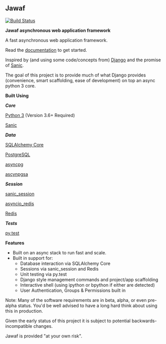 
## Jawaf ##

[![Build Status](https://travis-ci.org/danpozmanter/jawaf.svg?branch=master)](https://travis-ci.org/danpozmanter/jawaf)

**Jawaf asynchronous web application framework**

A fast asynchronous web application framework.

Read the [documentation](http://jawaf.readthedocs.io) to get started.

Inspired by (and using some code/concepts from) [Django](https://www.djangoproject.com/) and the promise of [Sanic](https://github.com/channelcat/sanic).

The goal of this project is to provide much of what Django provides (convenience, smart scaffolding, ease of development) on top an async python 3 core.

**Built Using**

***Core***

[Python 3](https://www.python.org/) (Version 3.6+ Required)

[Sanic](https://github.com/channelcat/sanic)

***Data***

[SQLAlchemy Core](http://docs.sqlalchemy.org/en/latest/core/)

[PostgreSQL](https://www.postgresql.org/)

[asyncpg](https://github.com/MagicStack/asyncpg)

[ascynpgsa](https://github.com/CanopyTax/asyncpgsa)

***Session***

[sanic_session](https://github.com/subyraman/sanic_session)

[asyncio_redis](https://github.com/jonathanslenders/asyncio-redis)

[Redis](https://redis.io/)

***Tests***

[py.test](http://doc.pytest.org/en/latest/)

**Features**

* Built on an async stack to run fast and scale.
* Built in support for:
    * Database interaction via SQLAlchemy Core
    * Sessions via sanic_session and Redis
    * Unit testing via py.test
    * Django style management commands and project/app scaffolding
    * Interactive shell (using ipython or bpython if either are detected)
    * User Authentication, Groups & Permissions built in

Note: Many of the software requirements are in beta, alpha, or even pre-alpha status.
You'd be well advised to have a long hard think about using this in production.

Given the early status of this project it is subject to potential backwards-incompatible changes.

Jawaf is provided "at your own risk".
